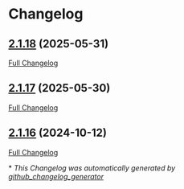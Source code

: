 # Changelog

## [2.1.18](https://github.com/GameFrameX/com.gameframex.unity.tencent.xlua/tree/2.1.18) (2025-05-31)

[Full Changelog](https://github.com/GameFrameX/com.gameframex.unity.tencent.xlua/compare/2.1.17...2.1.18)

## [2.1.17](https://github.com/GameFrameX/com.gameframex.unity.tencent.xlua/tree/2.1.17) (2025-05-30)

[Full Changelog](https://github.com/GameFrameX/com.gameframex.unity.tencent.xlua/compare/2.1.16...2.1.17)

## [2.1.16](https://github.com/GameFrameX/com.gameframex.unity.tencent.xlua/tree/2.1.16) (2024-10-12)

[Full Changelog](https://github.com/GameFrameX/com.gameframex.unity.tencent.xlua/compare/b536dd268ec6257e1835731c44c2fe9182401aa3...2.1.16)



\* *This Changelog was automatically generated by [github_changelog_generator](https://github.com/github-changelog-generator/github-changelog-generator)*
